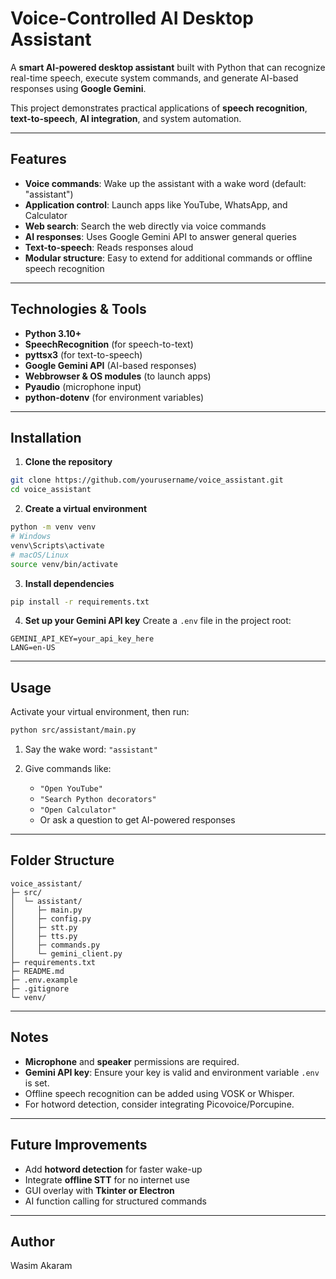 
# Voice-Controlled AI Desktop Assistant

A **smart AI-powered desktop assistant** built with Python that can recognize real-time speech, execute system commands, and generate AI-based responses using **Google Gemini**.

This project demonstrates practical applications of **speech recognition**, **text-to-speech**, **AI integration**, and system automation.

---

## Features

* **Voice commands**: Wake up the assistant with a wake word (default: "assistant")
* **Application control**: Launch apps like YouTube, WhatsApp, and Calculator
* **Web search**: Search the web directly via voice commands
* **AI responses**: Uses Google Gemini API to answer general queries
* **Text-to-speech**: Reads responses aloud
* **Modular structure**: Easy to extend for additional commands or offline speech recognition

---

## Technologies & Tools

* **Python 3.10+**
* **SpeechRecognition** (for speech-to-text)
* **pyttsx3** (for text-to-speech)
* **Google Gemini API** (AI-based responses)
* **Webbrowser & OS modules** (to launch apps)
* **Pyaudio** (microphone input)
* **python-dotenv** (for environment variables)

---

## Installation

1. **Clone the repository**

```bash
git clone https://github.com/yourusername/voice_assistant.git
cd voice_assistant
```

2. **Create a virtual environment**

```bash
python -m venv venv
# Windows
venv\Scripts\activate
# macOS/Linux
source venv/bin/activate
```

3. **Install dependencies**

```bash
pip install -r requirements.txt
```

4. **Set up your Gemini API key**
   Create a `.env` file in the project root:

```
GEMINI_API_KEY=your_api_key_here
LANG=en-US
```

---

## Usage

Activate your virtual environment, then run:

```bash
python src/assistant/main.py
```

1. Say the wake word: `"assistant"`
2. Give commands like:

   * `"Open YouTube"`
   * `"Search Python decorators"`
   * `"Open Calculator"`
   * Or ask a question to get AI-powered responses

---

## Folder Structure

```
voice_assistant/
├─ src/
│  └─ assistant/
│     ├─ main.py
│     ├─ config.py
│     ├─ stt.py
│     ├─ tts.py
│     ├─ commands.py
│     └─ gemini_client.py
├─ requirements.txt
├─ README.md
├─ .env.example
├─ .gitignore
└─ venv/
```

---

## Notes

* **Microphone** and **speaker** permissions are required.
* **Gemini API key**: Ensure your key is valid and environment variable `.env` is set.
* Offline speech recognition can be added using VOSK or Whisper.
* For hotword detection, consider integrating Picovoice/Porcupine.

---

## Future Improvements

* Add **hotword detection** for faster wake-up
* Integrate **offline STT** for no internet use
* GUI overlay with **Tkinter or Electron**
* AI function calling for structured commands

---

## Author

Wasim Akaram
